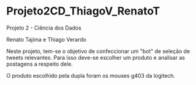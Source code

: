 # Projeto2CD_ThiagoV_RenatoT
Projeto 2 - Ciência dos Dados

Renato Tajima e Thiago Verardo

Neste projeto, tem-se o objetivo de confeccionar um "bot" de seleção de tweets relevantes. Para isso deve-se escolher um produto e analisar
as postagens a respeito dele.

O produto escolhido pela dupla foram os mouses g403 da logitech.
